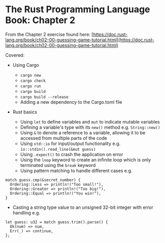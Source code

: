 # The Rust Programming Language Book: Chapter 2

From the Chapter 2 exercise found here: [https://doc.rust-lang.org/book/ch02-00-guessing-game-tutorial.html](https://doc.rust-lang.org/book/ch02-00-guessing-game-tutorial.html)

Covered:
- Using Cargo
  - `cargo new`
  - `cargo check`
  - `cargo run`
  - `cargo build`
  - `cargo build --release`
  - Adding a new dependency to the Cargo.toml file

- Rust basics
  - Using `let` to define variables and `mut` to indicate mutable variables
  - Defining a variable's type with its `new()` method e.g. `String::new()`
  - Using `&` to denote a reference to a variable, allowing it to be accessed from multiple parts of the code
  - Using `std::io` for input/output functionality e.g. `io::stdin().read_line(&mut guess)`
  - Using `.expect()` to crash the application on error
  - Using the `loop` keyword to create an infinite loop which is only terminated using the `break` keyword
  - Using pattern matching to handle different cases e.g.

```
match guess.cmp(&secret_number) {
  Ordering::Less => println!("Too small!"),
  Ordering::Greater => println!("Too big!"),
  Ordering::Equal => println!("You win!"),
}
```
  - Casting a string type value to an unsigned 32-bit integer with error handling e.g.

```
let guess: u32 = match guess.trim().parse() {
  Ok(num) => num,
  Err(_) => continue,
};
```